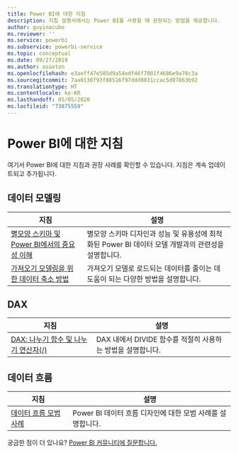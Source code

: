 ```yaml
---
title: Power BI에 대한 지침
description: 지침 설명서에서는 Power BI를 사용할 때 권장되는 방법을 제공합니다.
author: guyinacube
ms.reviewer: ''
ms.service: powerbi
ms.subservice: powerbi-service
ms.topic: conceptual
ms.date: 09/27/2019
ms.author: asaxton
ms.openlocfilehash: e3aeff47e585d9a54edf46f7001f4686e9a76c3a
ms.sourcegitcommit: 7aa0136f93f88516f97ddd8031ccac5d07863b92
ms.translationtype: HT
ms.contentlocale: ko-KR
ms.lasthandoff: 05/05/2020
ms.locfileid: "73875559"
---
```

# <a name="guidance-for-power-bi"></a>Power BI에 대한 지침

여기서 Power BI에 대한 지침과 권장 사례를 확인할 수 있습니다. 지침은 계속 업데이트되고 추가됩니다.

## <a name="data-modeling"></a>데이터 모델링

| 지침 | 설명 |
| --- | --- |
| [별모양 스키마 및 Power BI에서의 중요성 이해](star-schema.md) | 별모양 스키마 디자인과 성능 및 유용성에 최적화된 Power BI 데이터 모델 개발과의 관련성을 설명합니다. |
| [가져오기 모델링을 위한 데이터 축소 방법](import-modeling-data-reduction.md) | 가져오기 모델로 로드되는 데이터를 줄이는 데 도움이 되는 다양한 방법을 설명합니다. |

## <a name="dax"></a>DAX

| 지침 | 설명 |
| --- | --- |
| [DAX: 나누기 함수 및 나누기 연산자(/)](dax-divide-function-operator.md) | DAX 내에서 DIVIDE 함수를 적절히 사용하는 방법을 설명합니다. |

## <a name="dataflows"></a>데이터 흐름

| 지침 | 설명 |
| --- | --- |
| [데이터 흐름 모범 사례](../service-dataflows-best-practices.md) | Power BI 데이터 흐름 디자인에 대한 모범 사례를 설명합니다. |

궁금한 점이 더 있나요? [Power BI 커뮤니티에 질문합니다.](https://community.powerbi.com/)